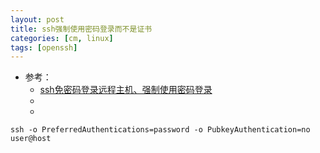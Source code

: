 ```yaml
---
layout: post
title: ssh强制使用密码登录而不是证书
categories: [cm, linux]
tags: [openssh]
---
```


* 参考： 
    * [ssh免密码登录远程主机、强制使用密码登录](https://blog.csdn.net/H12590400327/article/details/82714389)
    * []()
    * []()


~~~
ssh -o PreferredAuthentications=password -o PubkeyAuthentication=no user@host
~~~







